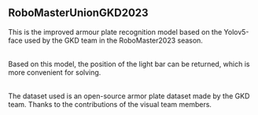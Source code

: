 ## RoboMasterUnionGKD2023
This is the improved armour plate recognition model based on the Yolov5-face used by the GKD team in the RoboMaster2023 season. 

<br>Based on this model, the position of the light bar can be returned, which is more convenient for solving.

<br>The dataset used is an open-source armor plate dataset made by the GKD team. Thanks to the contributions of the visual team members.
